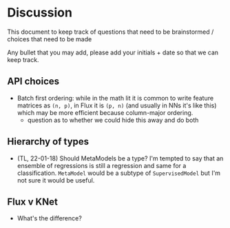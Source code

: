 # Discussion

This document to keep track of questions that need to be brainstormed / choices that need to be made

Any bullet that you may add, please add your initials + date so that we can keep track.

## API choices

* Batch first ordering: while in the math lit it is common to write feature matrices as `(n, p)`, in Flux it is `(p, n)` (and usually in NNs it's like this) which may be more efficient because column-major ordering.
    - question as to whether we could hide this away and do both



## Hierarchy of types

* (TL, 22-01-18) Should MetaModels be a type? I'm tempted to say that an ensemble of regressions is still a regression and same for a classification. `MetaModel` would be a subtype of `SupervisedModel` but I'm not sure it would be useful.

## Flux v KNet

* What's the difference?
